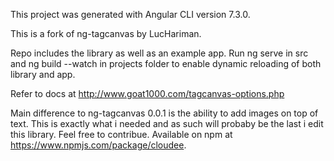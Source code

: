 
 This project was generated with Angular CLI version 7.3.0.

This is a fork of ng-tagcanvas by LucHariman. 

Repo includes the library as well as an example app. Run ng serve in src and ng build --watch in projects folder to enable dynamic reloading of both library and app.

Refer to docs at http://www.goat1000.com/tagcanvas-options.php

Main difference to ng-tagcanvas 0.0.1 is the ability to add images on top of text. This is exactly what i needed and as such will probaby be the last i edit this library. Feel free to contribue. Available on npm at https://www.npmjs.com/package/cloudee.
